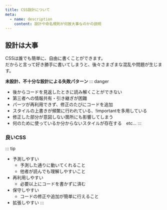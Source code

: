 ```yaml
---
title: CSS設計について
meta:
  - name: description
    content: 設計や命名規則が何故大事なのかの説明
---
```


## 設計は大事
CSSは誰でも簡単に、自由に書くことができます。  
だからと言って好き勝手に書いてしまうと、後々さまざまな混乱や問題が生じます。

**未設計、不十分な設計による失敗パターン**
::: danger
* 後からコードを見返したときに読み解くことができない
* 第三者への情報共有・引き継ぎが困難
* パーツが再利用できず、修正のたびにコードを追加
* スタイルの上書きが頻繁に行われている、!importantを多用している
* 修正した部分が意図しない箇所にも影響してしまう
* 何のために使っているか分からないスタイルが存在する　etc...
:::

### 良いCSS
::: tip
* 予測しやすい
  * 予測した通りに動いてくれること
  * 他者が読んでも理解しやすいこと
* 再利用しやすい
  * 必要以上にコードを書かずに済む
* 保守しやすい
  * コードの修正や追加が簡単に行えること
* 拡張しやすい
:::
